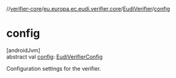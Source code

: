 //[verifier-core](../../../index.md)/[eu.europa.ec.eudi.verifier.core](../index.md)/[EudiVerifier](index.md)/[config](config.md)

# config

[androidJvm]\
abstract val [config](config.md): [EudiVerifierConfig](../-eudi-verifier-config/index.md)

Configuration settings for the verifier.

